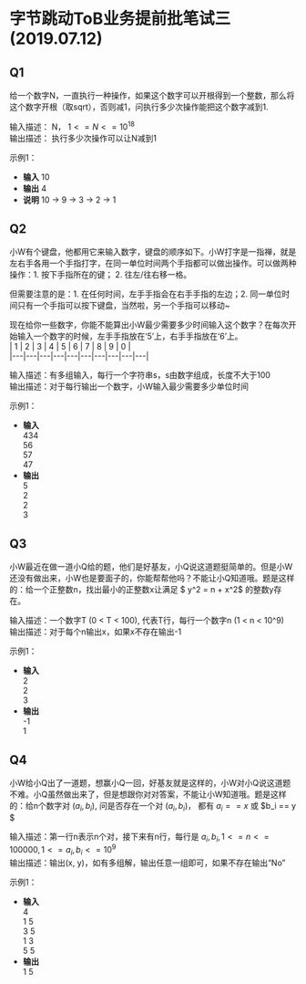 # 字节跳动ToB业务提前批笔试三(2019.07.12)
## Q1
给一个数字N，一直执行一种操作，如果这个数字可以开根得到一个整数，那么将这个数字开根（取sqrt），否则减1，问执行多少次操作能把这个数字减到1. 

输入描述： N， $1 <= N <= 10^18$  
输出描述： 执行多少次操作可以让N减到1  

示例1：  
* __输入__ 10
* __输出__ 4
* __说明__ 10 -> 9 -> 3 -> 2 -> 1

## Q2
小W有个键盘，他都用它来输入数字，键盘的顺序如下。小W打字是一指禅，就是左右手各用一个手指打字，在同一单位时间两个手指都可以做出操作。可以做两种操作：1. 按下手指所在的键； 2. 往左/往右移一格。

但需要注意的是：1. 在任何时间，左手手指会在右手手指的左边；2. 同一单位时间只有一个手指可以按下键盘，当然啦，另一个手指可以移动~  

现在给你一些数字，你能不能算出小W最少需要多少时间输入这个数字？在每次开始输入一个数字的时候，左手手指放在‘5’上，右手手指放在‘6’上。  
| 1 | 2 | 3 | 4 | 5 | 6 | 7 | 8 | 9 | 0 |  
|---|---|---|---|---|---|---|---|---|---|


输入描述：有多组输入，每行一个字符串s，s由数字组成，长度不大于100  
输出描述：对于每行输出一个数字，小W输入最少需要多少单位时间  

示例1：  
* __输入__  
434  
56  
57  
47
* __输出__   
5  
2  
2  
3

## Q3
小W最近在做一道小Q给的题，他们是好基友，小Q说这道题挺简单的。但是小W还没有做出来，小W也是要面子的，你能帮帮他吗？不能让小Q知道哦。题是这样的：给一个正整数n，找出最小的正整数x让满足 $ y^2 = n + x^2$ 的整数y存在。  

输入描述：一个数字T (0 < T < 100), 代表T行，每行一个数字n (1 < n < 10^9)  
输出描述：对于每个n输出x，如果x不存在输出-1  

示例1：  
* __输入__  
2  
2  
3  
* __输出__  
-1  
1  

## Q4
小W给小Q出了一道题，想赢小Q一回，好基友就是这样的，小W对小Q说这道题不难。小Q虽然做出来了，但是想跟你对对答案，不能让小W知道哦。题是这样的：给n个数字对 $(a_i, b_i)$, 问是否存在一个对 $(a_i, b_i)$， 都有 $a_i == x$ 或 $b_i == y $  

输入描述：第一行n表示n个对，接下来有n行，每行是 $a_i, b_i, 1 <= n <= 100000, 1 <= a_i, b_i <= 10^9$  
输出描述：输出(x, y)，如有多组解，输出任意一组即可，如果不存在输出“No”  

示例1：  
* __输入__  
4  
1 5  
3 5  
1 3  
5 5  
* __输出__  
1 5
